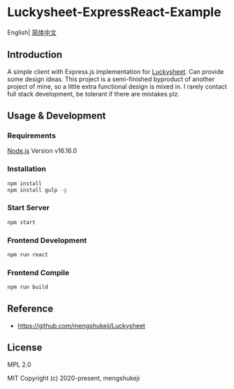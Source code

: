 # Luckysheet-ExpressReact-Example

English| [简体中文](./README-zh.md)

## Introduction
A simple client with Express.js implementation for [Luckysheet](https://github.com/mengshukeji/Luckysheet). Can provide some design ideas. This project is a semi-finished byproduct of another project of mine, so a little extra functional design is mixed in. I rarely contact full stack development, be tolerant if there are mistakes plz.

## Usage & Development

### Requirements
[Node.js](https://nodejs.org/en/) Version v16.16.0

### Installation
```bash
npm install
npm install gulp -g
```
### Start Server

```bash
npm start
```

### Frontend Development
```bash
npm run react
```
### Frontend Compile
```bash
npm run build
```

## Reference

- https://github.com/mengshukeji/Luckysheet

## License

MPL 2.0

MIT Copyright (c) 2020-present, mengshukeji
